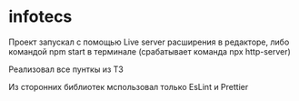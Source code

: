 # infotecs

Проект запускал с помощью Live server расширения в редакторе, 
либо командой npm start в терминале (срабатывает команда npx http-server)

Реализовал все пунткы из ТЗ

Из сторонних библиотек мспользовал только EsLint и Prettier

